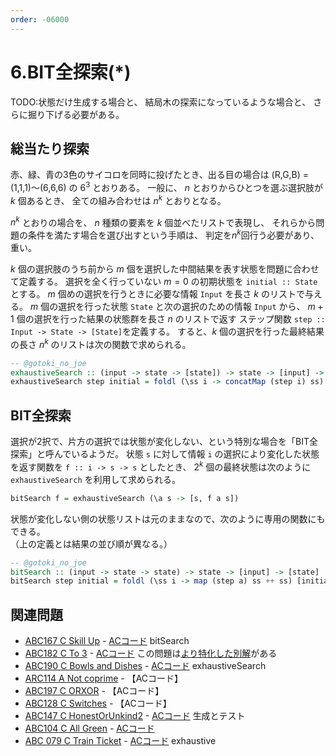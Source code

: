 ```yaml
---
order: -06000
---
```

# 6.BIT全探索(*)

TODO:状態だけ生成する場合と、
結局木の探索になっているような場合と、
さらに掘り下げる必要がある。

## 総当たり探索

赤、緑、青の3色のサイコロを同時に投げたとき、出る目の場合は
(R,G,B) = (1,1,1)～(6,6,6) の $6^3$ とおりある。
一般に、
$n$ とおりからひとつを選ぶ選択肢が $k$ 個あるとき、
全ての組み合わせは $n^k$ とおりとなる。

$n^k$ とおりの場合を、 $n$ 種類の要素を $k$ 個並べたリストで表現し、
それらから問題の条件を満たす場合を選び出すという手順は、
判定を$n^k$回行う必要があり、重い。

$k$ 個の選択肢のうち前から $m$ 個を選択した中間結果を表す状態を問題に合わせて定義する。
選択を全く行っていない $m = 0$ の初期状態を `initial :: State` とする。
$m$ 個めの選択を行うときに必要な情報 `Input` を長さ $k$ のリストで与える。
$m$ 個の選択を行った状態 `State` と次の選択のための情報 `Input` から、
$m+1$ 個の選択を行った結果の状態群を長さ $n$ のリストで返す
ステップ関数 `step :: Input -> State -> [State]`を定義する。
すると、$k$ 個の選択を行った最終結果の長さ $n^k$ のリストは次の関数で求められる。

```haskell
-- @gotoki_no_joe
exhaustiveSearch :: (input -> state -> [state]) -> state -> [input] -> [state]
exhaustiveSearch step initial = foldl (\ss i -> concatMap (step i) ss) [initial]
```

## BIT全探索

<!--
特に $n=2$ の場合の全ての組み合わせが、
$k$ 桁の2進数のカウントアップ（0...0 ～ 1...1）で生成できることから、
BIT全探索と呼ぶ界隈もあるようだが、多分専門用語ではない。
-->

選択が2択で、片方の選択では状態が変化しない、という特別な場合を「BIT全探索」と呼んでいるようだ。
状態 `s` に対して情報 `i` の選択により変化した状態を返す関数を `f :: i -> s -> s` としたとき、
$2^k$ 個の最終状態は次のように `exhaustiveSearch` を利用して求められる。

```haskell
bitSearch f = exhaustiveSearch (\a s -> [s, f a s])
```

状態が変化しない側の状態リストは元のままなので、次のように専用の関数にもできる。  
（上の定義とは結果の並び順が異なる。）

```haskell
-- @gotoki_no_joe
bitSearch :: (input -> state -> state) -> state -> [input] -> [state]
bitSearch step initial = foldl (\ss i -> map (step a) ss ++ ss) [initial]
```

## 関連問題

- [ABC167 C Skill Up](https://atcoder.jp/contests/abc167/tasks/abc167_c) - [ACコード](https://atcoder.jp/contests/abc167/submissions/22739273) bitSearch
- [ABC182 C To 3](https://atcoder.jp/contests/abc182/tasks/abc182_c) - [ACコード](https://atcoder.jp/contests/abc182/submissions/22739342) この問題は[より特化した別解](https://atcoder.jp/contests/abc182/submissions/18003556)がある
- [ABC190 C Bowls and Dishes](https://atcoder.jp/contests/abc190/tasks/abc190_c) - [ACコード](https://atcoder.jp/contests/abc190/submissions/22739391) exhaustiveSearch
- [ARC114 A Not coprime](https://atcoder.jp/contests/arc114/tasks/arc114_a) - 【ACコード】
- [ABC197 C ORXOR](https://atcoder.jp/contests/abc197/tasks/abc197_c) - 【ACコード】
- [ABC128 C Switches](https://atcoder.jp/contests/abc128/tasks/abc128_c) - 【ACコード】
- [ABC147 C HonestOrUnkind2](https://atcoder.jp/contests/abc147/tasks/abc147_c) - [ACコード](https://atcoder.jp/contests/abc147/submissions/28850371) 生成とテスト
- [ABC104 C All Green](https://atcoder.jp/contests/abc104/tasks/abc104_c) - [ACコード](https://atcoder.jp/contests/abc104/submissions/28847750)
- [ABC 079 C Train Ticket](https://atcoder.jp/contests/abc079/tasks/abc079_c) - [ACコード](https://atcoder.jp/contests/abc079/submissions/28844085) exhaustive

<!--
## 英語でなんて言うの？

「総当り戦」はround-robinというらしいが、計算機関係ではこれは別の意味があるので使えない。  
「総当たり攻撃」bruite-force attackは計算機関係の用語であるが、これもね…
-->

